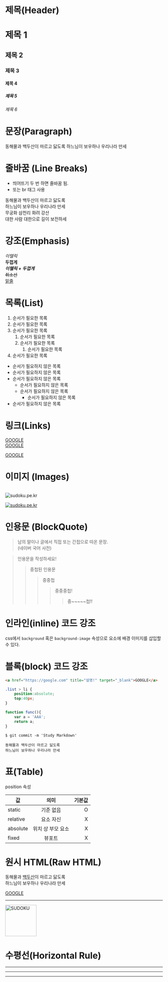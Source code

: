 # 제목(Header)

# 제목 1
## 제목 2
### 제목 3
#### 제목 4
##### 제목 5
###### 제목 6

# 문장(Paragraph)

동해물과 백두산이 마르고 닳도록
하느님이 보우하나 우리나라 만세

# 줄바꿈 (Line Breaks)
- 띄어뜨기 두 번 하면 줄바꿈 됨.
- 또는 br 태그 사용

동해물과 백두산이 마르고 닳도록  
하느님이 보우하나 우리나라 만세<br/>
무궁화 삼천리 화려 강산  
대한 사람 대한으로 길이 보전하세


# 강조(Emphasis)

_이텔릭_  
**두껍게**  
**_이텔릭 + 두껍게_**  
~~취소선~~  
<u>밑줄</u>

# 목록(List)

1. 순서가 필요한 목록
1. 순서가 필요한 목록
1. 순서가 필요한 목록
    1. 순서가 필요한 목록
    1. 순서가 필요한 목록
       1. 순서가 필요한 목록
1. 순서가 필요한 목록

- 순서가 필요하지 않은 목록
- 순서가 필요하지 않은 목록
- 순서가 필요하지 않은 목록
    - 순서가 필요하지 않은 목록
    - 순서가 필요하지 않은 목록
      - 순서가 필요하지 않은 목록
- 순서가 필요하지 않은 목록

# 링크(Links)

<a href="https://google.com" title="설명!">GOOGLE</a>  
[GOOGLE](https://google.com "설명!")

<a href="https://google.com" title="설명!" target="_blank">GOOGLE</a>  

# 이미지 (Images)

![]()  

![sudoku.pe.kr](http://sudoku.pe.kr/layouts/pp2021/images/common/logo.png)  

[![sudoku.pe.kr](http://sudoku.pe.kr/layouts/pp2021/images/common/logo.png)](https://sudoku.pe.kr)


# 인용문 (BlockQuote)

> 남의 말이나 글에서 직접 또는 간접으로 따온 문장.  
> (네이버 국어 사전)

> 인용문을 작성하세요!
>> 중첩된 인용문
>>> 중중첩
>>>> 중중중첩!
>>>>> 중~~~~~첩!!

# 인라인(inline) 코드 강조

css에서 `background` 혹은 
`background-image` 속성으로 요소에 배경 이미지를 삽입할 수 있다.

# 블록(block) 코드 강조

```html
<a href="https://google.com" title="설명!" target="_blank">GOOGLE</a>  
```

```css
.list > li {
    position:absolute;
    top:40px;
}
```

```javascript
function func(){
    var a = 'AAA';
    return a;
}
```

```bach
$ git commit -m 'Study Markdown'
```

```plaintext
동해물과 백두산이 마르고 닳도록  
하느님이 보우하나 우리나라 만세
```

# 표(Table)

position 속성

값 | 의미 | 기본값
--|:--:|--:
static | 기준 없음 | O
relative | 요소 자신 | X
absolute | 위치 상 부모 요소 | X
fixed | 뷰포트 | X

# 원시 HTML(Raw HTML)

동해물과 <sapn style="text-decoration:underline">백두산</sapn>이 마르고 닳도록<br/>
하느님이 보우하나 우리나라 만세

<a href="https://google.com" title="설명!" target="_blank">GOOGLE</a>

---

<img width="100" src="http://sudoku.pe.kr/layouts/pp2021/images/common/logo.png" alt="SUDOKU">

# 수평선(Horizontal Rule)
---
***
___
